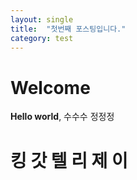 ```yaml
---
layout: single
title:  "첫번째 포스팅입니다."
category: test
---
```


# Welcome

**Hello world**, 
수수수
정정정

# 킹 갓 텔 리 제 이 